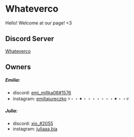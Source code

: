 # Whateverco
Hello! Welcome at our page! <3
## Discord Server
[Whateverco](https://discord.gg/j7nvsEZTn9)
## Owners
##### Emilia:
- discord: [emi_millka06#1576](https://discordapp.com/users/780931400983380008/)
- instagram: [emiliajureczko](https://www.instagram.com/emiliajureczko/)
୨・・✦・・・・・・・✦・・୧
##### Julia:
- discord: [xio_#2055](https://discordapp.com/users/679063224116707328/)
- instagram: [juliaaa.bia](https://www.instagram.com/juliaaa.bia/)
